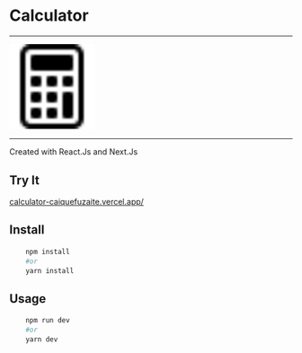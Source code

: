 # Calculator
---
<img src="public/img/calculator.svg" width="30%" height="30%">

---
Created with React.Js and Next.Js

## Try It
[calculator-caiquefuzaite.vercel.app/](https://calculator-caiquefuzaite.vercel.app/)

## Install
```bash
    npm install 
    #or 
    yarn install
```

## Usage
```bash
    npm run dev
    #or
    yarn dev
```
